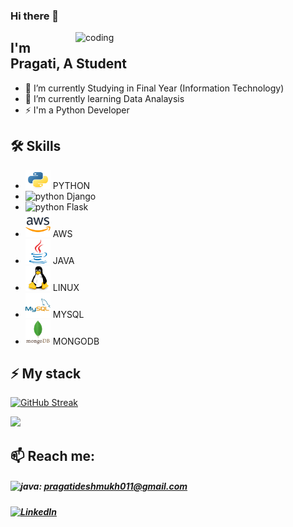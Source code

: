 ### Hi there 👋 
<img align="right" alt="coding" width="400" src="https://user-images.githubusercontent.com/74038190/221352975-94759904-aa4c-4032-a8ab-b546efb9c478.gif">

## I'm Pragati, A Student 

<!--
**Pro-18/Pro-18** is a ✨ _special_ ✨ repository because its `README.md` (this file) appears on your GitHub profile.-->
- 🔭 I’m currently Studying in Final Year (Information Technology)
- 🌱 I’m currently learning Data Analaysis 
- ⚡ I'm a Python Developer
  
## 🛠 Skills
- <img src="https://raw.githubusercontent.com/devicons/devicon/master/icons/python/python-original.svg" alt="python" width="40" height="30"/> PYTHON
-  <img src="https://cdn.worldvectorlogo.com/logos/django.svg" alt="python" width="30" height="20"/> Django
-  <img src="https://cms-assets.tutsplus.com/uploads/users/30/posts/16037/preview_image/flask.png" alt="python" width="30" height="30"/> Flask   
-  <img src="https://raw.githubusercontent.com/devicons/devicon/master/icons/amazonwebservices/amazonwebservices-original-wordmark.svg" alt="aws" width="40" height="40"/> AWS
- <img src="https://raw.githubusercontent.com/devicons/devicon/master/icons/java/java-original.svg" alt="java" width="40" height="40"/> JAVA
- <img src="https://raw.githubusercontent.com/devicons/devicon/master/icons/linux/linux-original.svg" alt="linux" width="40" height="40"/> LINUX
- <img src="https://raw.githubusercontent.com/devicons/devicon/master/icons/mysql/mysql-original-wordmark.svg" alt="mysql" width="40" height="40"/>  MYSQL
-  <img src="https://raw.githubusercontent.com/devicons/devicon/master/icons/mongodb/mongodb-original-wordmark.svg" alt="mongodb" width="40" height="40"/> MONGODB

  
## ⚡ My stack

<a href="https://git.io/streak-stats"><img src="https://streak-stats.demolab.com?user=Pro-18&theme=dark" alt="GitHub Streak" /></a>

<img src="https://github-readme-stats.vercel.app/api/top-langs/?username=Pro-18"/>


## 📫 Reach me:
##### <img src="https://upload.wikimedia.org/wikipedia/commons/7/7e/Gmail_icon_%282020%29.svg" alt="java" width="30" height="30"/>: pragatideshmukh011@gmail.com
##### [![LinkedIn](https://img.shields.io/badge/LinkedIn-%230077B5.svg?style=flat&logo=linkedin&logoColor=white)](www.linkedin.com/in/pragati-deshmukh-56080a222)





